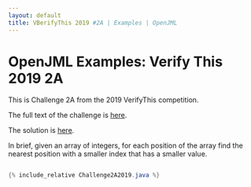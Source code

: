 ```yaml
---
layout: default
title: VBerifyThis 2019 #2A | Examples | OpenJML
---
```


# OpenJML Examples: Verify This 2019 2A

This is Challenge 2A from the 2019 VerifyThis competition.

The full text of the challenge is 
[here](https://ethz.ch/content/dam/ethz/special-interest/infk/chair-program-method/pm/documents/Verify%20This/Challenges%202019/cartesian_trees.pdf).

The solution is [here](https://github.com/OpenJML/OpenJML/raw/master/OpenJMLTest/test/verifythis-2019-2/Challenge2A.java).

In brief, given an array of integers, for each position of the array
find the nearest position with a smaller index that has a smaller value.

```java

{% include_relative Challenge2A2019.java %}

```
